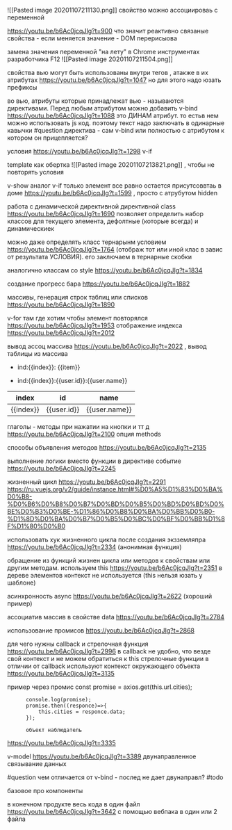 ![[Pasted image 20201107211130.png]]
свойство можно ассоциироваь с переменной

https://youtu.be/b6Ac0jcqJIg?t=900
что значит реактивно связаные свойства - если меняется значение - DOM перерисыова

замена значения переменной "на лету" в Chrome инструментах разработчика F12 ![[Pasted image 20201107211504.png]]

свойства вью могут быть использованы внутри тегов , атакже в их атрибутах https://youtu.be/b6Ac0jcqJIg?t=1047
но для этого надо юзать префиксы

во вью, атрибуты которые принадлежат вью - называются директивами. Перед любым атрибутом можно добавить v-bind https://youtu.be/b6Ac0jcqJIg?t=1088
это ДИНАМ атрибут. то естьв нем можно использовать js код. поэтому текст надо заключать в одинарные кавычки
#question директива - сам v-bind или полностью с атрибутом к котором он прицепляется?

условия https://youtu.be/b6Ac0jcqJIg?t=1298 v-if

template как обертка ![[Pasted image 20201107213821.png]] , чтобы не повторять условия

v-show аналог v-if только элемент все равно остается присутсоввтаь в доме https://youtu.be/b6Ac0jcqJIg?t=1599 , просто с атрубутом hidden

работа с динамической директивной директивной class https://youtu.be/b6Ac0jcqJIg?t=1690
позволяет определить набор классов для текущего элемента, дефолтные (которые всегда) и динамическиек
 <tr :key="i" v-for="(element, i) in subTitles" :class="{
                    'selected-table-row': i === acitveElementId,
                  }" 

можно даже определять класс тернарынм условием https://youtu.be/b6Ac0jcqJIg?t=1764 (отображ тот или иной клас в завис от результата УСЛОВИЯ). его заключаем в тернарные скобки

аналогично классам со style https://youtu.be/b6Ac0jcqJIg?t=1834

создание прогресс бара https://youtu.be/b6Ac0jcqJIg?t=1882

массивы, генерация строк таблиц или списков https://youtu.be/b6Ac0jcqJIg?t=1890

v-for там где хотим чтобы элемент повторялся https://youtu.be/b6Ac0jcqJIg?t=1953
отображение индекса https://youtu.be/b6Ac0jcqJIg?t=2012

вывод ассоц массива https://youtu.be/b6Ac0jcqJIg?t=2022 , вывод таблицы из массива
<ul>
    <li v-for="(item, index) in list">ind:{{index}}: {{item}}</li>
  </ul>

  <ul>
    <li v-for="(user, index) in users">ind:{{index}}:{{user.id}}:{{user.name}}</li>
  </ul>

  <table>
    <thead>
      <th>index</th><th>id</th><th>name</th>
    </thead>
      <tr v-for="(user,index) in users">
        <td>{{index}}</td><td>{{user.id}}</td><td>{{user.name}}</td>
      </tr>
  </table>

глаголы - методы при нажатии на кнопки и тт д https://youtu.be/b6Ac0jcqJIg?t=2100 опция methods

способы объявления методов https://youtu.be/b6Ac0jcqJIg?t=2135

выполнение логики вместо функции в директиве событие https://youtu.be/b6Ac0jcqJIg?t=2245

жизненный цикл https://youtu.be/b6Ac0jcqJIg?t=2291 https://ru.vuejs.org/v2/guide/instance.html#%D0%A5%D1%83%D0%BA%D0%B8-%D0%B6%D0%B8%D0%B7%D0%BD%D0%B5%D0%BD%D0%BD%D0%BE%D0%B3%D0%BE-%D1%86%D0%B8%D0%BA%D0%BB%D0%B0-%D1%8D%D0%BA%D0%B7%D0%B5%D0%BC%D0%BF%D0%BB%D1%8F%D1%80%D0%B0

использовать хук жизненного цикла после создания экзземляпра
https://youtu.be/b6Ac0jcqJIg?t=2334 (анонимная функция)

обращение из функций жизнен цикла или методов к свойствам или другим методам. используем this https://youtu.be/b6Ac0jcqJIg?t=2351
в дереве элементов контекст не используется (this нельзя юзать у шаблоне)

асинхронность async https://youtu.be/b6Ac0jcqJIg?t=2622 (хороший пример)

ассоциатив массив в свойстве data https://youtu.be/b6Ac0jcqJIg?t=2784

использование промисов https://youtu.be/b6Ac0jcqJIg?t=2868

для чего нужны callback и стрелочная функция https://youtu.be/b6Ac0jcqJIg?t=2996
в callback не удобно, что везде свой контекст и не можем обратиться к this
стрелочные функции в отличии от callback используют контекст окружающего объекта https://youtu.be/b6Ac0jcqJIg?t=3135



пример через промис
const promise = axios.get(this.url.cities);

          console.log(promise);
          promise.then((responce)=>{
              this.cities = responce.data;
          });
		  
		  объект наблюдатель
https://youtu.be/b6Ac0jcqJIg?t=3335

v-model https://youtu.be/b6Ac0jcqJIg?t=3389 двунаправленное связывание данных

#question  чем отличается от v-bind - послед не дает двунаправл?
#todo 

базовое про компоненты

в конечном продукте весь кода в  один файл https://youtu.be/b6Ac0jcqJIg?t=3642 с помощью вебпака в один или 2 файла
